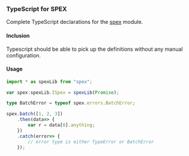 ### TypeScript for SPEX

Complete TypeScript declarations for the [spex] module.

#### Inclusion

Typescript should be able to pick up the definitions without any manual configuration.

#### Usage

```ts
import * as spexLib from "spex";

var spex:spexLib.ISpex = spexLib(Promise);

type BatchError = typeof spex.errors.BatchError;

spex.batch([1, 2, 3])
    .then(data=> {
        var r = data[0].anything;
    })
    .catch(error=> {
        // error type is either TypeError or BatchError
    });
```

[spex]:https://github.com/vitaly-t/spex
